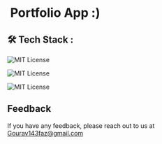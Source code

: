 # ![]() Portfolio App :)

## 🛠 Tech Stack :


![MIT License](https://img.shields.io/badge/HTML5-E34F26?style=for-the-badge&logo=html5&logoColor=white)

![MIT License](https://img.shields.io/badge/CSS3-1572B6?style=for-the-badge&logo=css3&logoColor=white)

![MIT License](https://img.shields.io/badge/JavaScript-F7DF1E?style=for-the-badge&logo=javascript&logoColor=black)


## Feedback

If you have any feedback, please reach out to us at Gourav143faz@gmail.com
